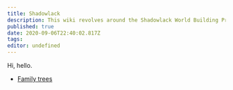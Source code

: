 ```yaml
---
title: Shadowlack
description: This wiki revolves around the Shadowlack World Building Project.
published: true
date: 2020-09-06T22:40:02.817Z
tags: 
editor: undefined
---
```


Hi, hello.

- [Family trees](/t/genealogy)